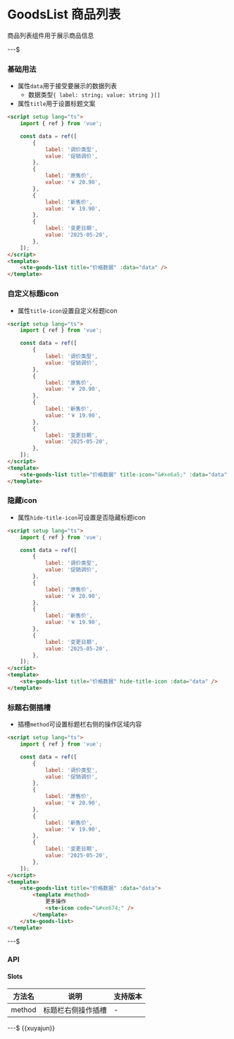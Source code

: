 # GoodsList 商品列表

商品列表组件用于展示商品信息

---$

### 基础用法

- 属性`data`用于接受要展示的数据列表
    - 数据类型`{ label: string; value: string }[]`
- 属性`title`用于设置标题文案

```html
<script setup lang="ts">
    import { ref } from 'vue';

    const data = ref([
        {
            label: '调价类型',
            value: '促销调价',
        },
        {
            label: '原售价',
            value: '￥ 20.90',
        },
        {
            label: '新售价',
            value: '￥ 19.90',
        },
        {
            label: '变更日期',
            value: '2025-05-20',
        },
    ]);
</script>
<template>
    <ste-goods-list title="价格数据" :data="data" />
</template>
```

### 自定义标题icon

- 属性`title-icon`设置自定义标题icon

```html
<script setup lang="ts">
    import { ref } from 'vue';

    const data = ref([
        {
            label: '调价类型',
            value: '促销调价',
        },
        {
            label: '原售价',
            value: '￥ 20.90',
        },
        {
            label: '新售价',
            value: '￥ 19.90',
        },
        {
            label: '变更日期',
            value: '2025-05-20',
        },
    ]);
</script>
<template>
    <ste-goods-list title="价格数据" title-icon="&#xe6a5;" :data="data" />
</template>
```

### 隐藏icon

- 属性`hide-title-icon`可设置是否隐藏标题icon

```html
<script setup lang="ts">
    import { ref } from 'vue';

    const data = ref([
        {
            label: '调价类型',
            value: '促销调价',
        },
        {
            label: '原售价',
            value: '￥ 20.90',
        },
        {
            label: '新售价',
            value: '￥ 19.90',
        },
        {
            label: '变更日期',
            value: '2025-05-20',
        },
    ]);
</script>
<template>
    <ste-goods-list title="价格数据" hide-title-icon :data="data" />
</template>
```

### 标题右侧插槽

- 插槽`method`可设置标题栏右侧的操作区域内容

```html
<script setup lang="ts">
    import { ref } from 'vue';

    const data = ref([
        {
            label: '调价类型',
            value: '促销调价',
        },
        {
            label: '原售价',
            value: '￥ 20.90',
        },
        {
            label: '新售价',
            value: '￥ 19.90',
        },
        {
            label: '变更日期',
            value: '2025-05-20',
        },
    ]);
</script>
<template>
    <ste-goods-list title="价格数据" :data="data">
        <template #method>
            更多操作
            <ste-icon code="&#xe674;" />
        </template>
    </ste-goods-list>
</template>
```

---$

### API

<!-- props -->

#### Slots

| 方法名 | 说明               | 支持版本 |
| ------ | ------------------ | -------- |
| method | 标题栏右侧操作插槽 | -        |

---$
{{xuyajun}}
